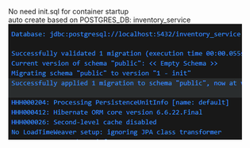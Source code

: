 No need init.sql for container startup \
auto create based on POSTGRES_DB: inventory_service \
![alt text](readme-assets/image.png)